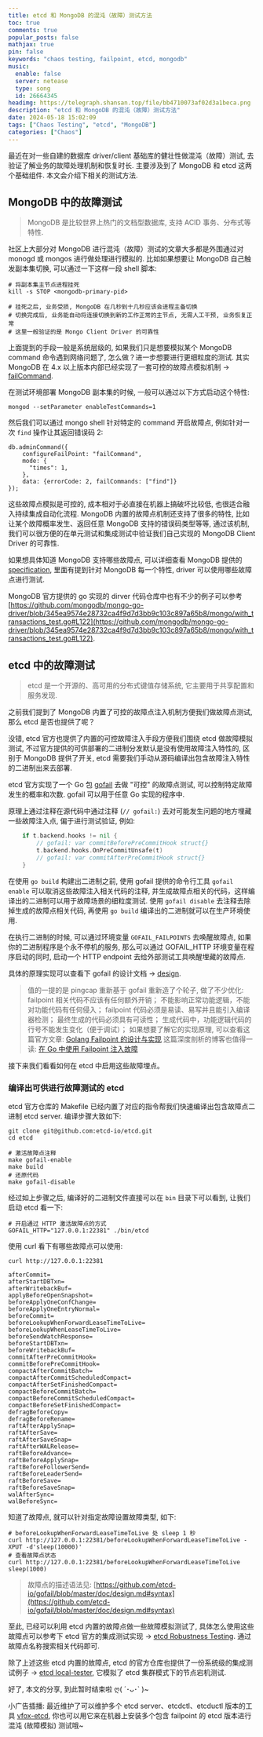 ```yaml
---
title: etcd 和 MongoDB 的混沌（故障）测试方法
toc: true
comments: true
popular_posts: false
mathjax: true
pin: false
keywords: "chaos testing, failpoint, etcd, mongodb"
music:
  enable: false
  server: netease
  type: song
  id: 26664345
headimg: https://telegraph.shansan.top/file/bb4710073af02d3a1beca.png
description: "etcd 和 MongoDB 的混沌（故障）测试方法"
date: 2024-05-18 15:02:09
tags: ["Chaos Testing", "etcd", "MongoDB"]
categories: ["Chaos"]
---
```


最近在对一些自建的数据库 driver/client 基础库的健壮性做混沌（故障）测试, 去验证了解业务的故障处理机制和恢复时长. 主要涉及到了 MongoDB 和 etcd 这两个基础组件. 本文会介绍下相关的测试方法. 

## MongoDB 中的故障测试

> MongoDB 是比较世界上热门的文档型数据库, 支持 ACID 事务、分布式等特性. 

社区上大部分对 MongoDB 进行混沌（故障）测试的文章大多都是外围通过对 monogd 或 mongos 进行做处理进行模拟的. 比如如果想要让 MongoDB 自己触发副本集切换, 可以通过一下这样一段 shell 脚本: 

```shell
# 将副本集主节点进程挂死
kill -s STOP <mongodb-primary-pid>

# 挂死之后, 业务受损, MongoDB 在几秒到十几秒应该会进程主备切换
# 切换完成后, 业务能自动将连接切换到新的工作正常的主节点, 无需人工干预, 业务恢复正常
# 这里一般验证的是 Mongo Client Driver 的可靠性
```

上面提到的手段一般是系统层级的, 如果我们只是想要模拟某个 MongoDB command 命令遇到网络问题了, 怎么做？进一步想要进行更细粒度的测试. 其实 MongoDB 在 4.x 以上版本内部已经实现了一套可控的故障点模拟机制 -> [failCommand](https://github.com/mongodb/mongo/wiki/The-failCommand-fail-point). 

在测试环境部署 MongoDB 副本集的时候, 一般可以通过以下方式启动这个特性: 

```shell
mongod --setParameter enableTestCommands=1
```

然后我们可以通过 mongo shell 针对特定的 command 开启故障点, 例如针对一次 `find` 操作让其返回错误码 2: 

```shell
db.adminCommand({
    configureFailPoint: "failCommand",
    mode: {
      "times": 1,
    },
    data: {errorCode: 2, failCommands: ["find"]}
});
```

这些故障点模拟是可控的, 成本相对于必直接在机器上搞破坏比较低, 也很适合融入持续集成自动化流程. MongoDB 内置的故障点机制还支持了很多的特性, 比如让某个故障概率发生、返回任意 MongoDB 支持的错误码类型等等, 通过该机制, 我们可以很方便的在单元测试和集成测试中验证我们自己实现的 MongoDB Client Driver 的可靠性. 

如果想具体知道 MongoDB 支持哪些故障点, 可以详细查看 MongoDB 提供的 [specification](https://github.com/mongodb/specifications), 里面有提到针对 MongoDB 每一个特性, driver 可以使用哪些故障点进行测试. 

MongoDB 官方提供的 go 实现的 dirver 代码仓库中也有不少的例子可以参考 [https://github.com/mongodb/mongo-go-driver/blob/345ea9574e28732ca4f9d7d3bb9c103c897a65b8/mongo/with_transactions_test.go#L122](https://github.com/mongodb/mongo-go-driver/blob/345ea9574e28732ca4f9d7d3bb9c103c897a65b8/mongo/with_transactions_test.go#L122). 

## etcd 中的故障测试

> etcd 是一个开源的、高可用的分布式键值存储系统, 它主要用于共享配置和服务发现. 

之前我们提到了 MongoDB 内置了可控的故障点注入机制方便我们做故障点测试, 那么 etcd 是否也提供了呢？

没错, etcd 官方也提供了内置的可控故障注入手段方便我们围绕 etcd 做故障模拟测试, 不过官方提供的可供部署的二进制分发默认是没有使用故障注入特性的, 区别于 MongoDB 提供了开关, etcd 需要我们手动从源码编译出包含故障注入特性的二进制出来去部署. 

etcd 官方实现了一个 Go 包 [gofail](https://github.com/etcd-io/gofail) 去做 "可控" 的故障点测试, 可以控制特定故障发生的概率和次数. gofail 可以用于任意 Go 实现的程序中. 

原理上通过注释在源代码中通过注释 (`// gofail:`) 去对可能发生问题的地方埋藏一些故障注入点, 偏于进行测试验证, 例如:

```go
	if t.backend.hooks != nil {
		// gofail: var commitBeforePreCommitHook struct{}
		t.backend.hooks.OnPreCommitUnsafe(t)
		// gofail: var commitAfterPreCommitHook struct{}
	}
```

在使用 `go build` 构建出二进制之前, 使用 gofail 提供的命令行工具 `gofail enable` 可以取消这些故障注入相关代码的注释, 并生成故障点相关的代码，这样编译出的二进制可以用于故障场景的细粒度测试. 使用 `gofail disable` 去注释去除掉生成的故障点相关代码, 再使用 `go build` 编译出的二进制就可以在生产环境使用.

在执行二进制的时候, 可以通过环境变量 `GOFAIL_FAILPOINTS` 去唤醒故障点, 如果你的二进制程序是个永不停机的服务, 那么可以通过 GOFAIL_HTTP 环境变量在程序启动的同时, 启动一个 HTTP endpoint 去给外部测试工具唤醒埋藏的故障点. 

具体的原理实现可以查看下 gofail 的设计文档 -> [design](https://github.com/etcd-io/gofail/blob/master/doc/design.md). 

> 值的一提的是 pingcap 重新基于 gofail 重新造了个轮子, 做了不少优化:
> failpoint 相关代码不应该有任何额外开销；
> 不能影响正常功能逻辑，不能对功能代码有任何侵入；
> failpoint 代码必须是易读、易写并且能引入编译器检测；
> 最终生成的代码必须具有可读性；
> 生成代码中，功能逻辑代码的行号不能发生变化（便于调试）；
> 如果想要了解它的实现原理, 可以查看这篇官方文章: [Golang Failpoint 的设计与实现](https://cn.pingcap.com/blog/golang-failpoint/?spm=ata.21736010.0.0.2d507a54sxGHvz)
> 这篇深度剖析的博客也值得一读: [在 Go 中使用 Failpoint 注入故障](https://www.luozhiyun.com/archives/595)

接下来我们看看如何在 etcd 中启用这些故障埋点。

### 编译出可供进行故障测试的 etcd

etcd 官方仓库的 Makefile 已经内置了对应的指令帮我们快速编译出包含故障点二进制 etcd server. 编译步骤大致如下: 

```shell
git clone git@github.com:etcd-io/etcd.git
cd etcd

# 激活故障点注释
make gofail-enable
make build
# 还原代码
make gofail-disable
```

经过如上步骤之后, 编译好的二进制文件直接可以在 `bin` 目录下可以看到, 让我们启动 etcd 看一下:

```shell
# 开启通过 HTTP 激活故障点的方式
GOFAIL_HTTP="127.0.0.1:22381" ./bin/etcd
```

使用 curl 看下有哪些故障点可以使用: 

```shell
curl http://127.0.0.1:22381

afterCommit=
afterStartDBTxn=
afterWritebackBuf=
applyBeforeOpenSnapshot=
beforeApplyOneConfChange=
beforeApplyOneEntryNormal=
beforeCommit=
beforeLookupWhenForwardLeaseTimeToLive=
beforeLookupWhenLeaseTimeToLive=
beforeSendWatchResponse=
beforeStartDBTxn=
beforeWritebackBuf=
commitAfterPreCommitHook=
commitBeforePreCommitHook=
compactAfterCommitBatch=
compactAfterCommitScheduledCompact=
compactAfterSetFinishedCompact=
compactBeforeCommitBatch=
compactBeforeCommitScheduledCompact=
compactBeforeSetFinishedCompact=
defragBeforeCopy=
defragBeforeRename=
raftAfterApplySnap=
raftAfterSave=
raftAfterSaveSnap=
raftAfterWALRelease=
raftBeforeAdvance=
raftBeforeApplySnap=
raftBeforeFollowerSend=
raftBeforeLeaderSend=
raftBeforeSave=
raftBeforeSaveSnap=
walAfterSync=
walBeforeSync=
```

知道了故障点, 就可以针对指定故障设置故障类型, 如下: 

```shell
# beforeLookupWhenForwardLeaseTimeToLive 处 sleep 1 秒
curl http://127.0.0.1:22381/beforeLookupWhenForwardLeaseTimeToLive -XPUT -d'sleep(10000)'
# 查看故障点状态
curl http://127.0.0.1:22381/beforeLookupWhenForwardLeaseTimeToLive
sleep(1000)
```

> 故障点的描述语法见: [https://github.com/etcd-io/gofail/blob/master/doc/design.md#syntax](https://github.com/etcd-io/gofail/blob/master/doc/design.md#syntax)

至此, 已经可以利用 etcd 内置的故障点做一些故障模拟测试了, 具体怎么使用这些故障点可以参考下 etcd 官方的集成测试实现 -> [etcd Robustness Testing](https://github.com/etcd-io/etcd/tree/main/tests/robustness). 通过故障点名称搜索相关代码即可. 

除了上述这些 etcd 内置的故障点, etcd 的官方仓库也提供了一份系统级的集成测试例子 -> [etcd local-tester](https://github.com/etcd-io/etcd/tree/main/tools/local-tester), 它模拟了 etcd 集群模式下的节点宕机测试. 

好了, 本文的分享, 到此暂时结束啦 ღ( ´･ᴗ･` )~

小广告插播: 最近维护了可以维护多个 etcd server、etcdctl、etcductl 版本的工具 [vfox-etcd](https://github.com/version-fox/vfox-etcd), 你也可以用它来在机器上安装多个包含 failpoint 的 etcd 版本进行混沌 (故障模拟) 测试哦~
